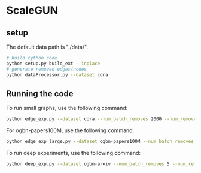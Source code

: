 # ScaleGUN

## setup
The default data path is "./data/".
```bash 
# build cython code
python setup.py build_ext --inplace
# generate removed edges/nodes
python dataProcessor.py --dataset cora
```

## Running the code
To run small graphs, use the following command:
```bash
python edge_exp.py --dataset cora --num_batch_removes 2000 --num_removes 1 --weight_mode test --disp 100 --lr 1 --rmax 1e-7 --dev 1 --edge_idx_start 0 --lam 1e-2 --std 0.1 --seed 0 &
```
For ogbn-papers100M, use the following command:
```bash
python edge_exp_large.py --dataset ogbn-papers100M --num_batch_removes 5 --num_removes 2000 --lam 1e-8 --weight_mode test --rmax 5e-9 --disp 1  --dev 1 --edge_idx_start 0 --lr 1 --std 5.0 --train_batch 32768 --epochs 400 --patience 30 --seed 0 &
``````
To run deep experiments, use the following command:
```bash
python deep_exp.py --dataset ogbn-arxiv --num_batch_removes 5 --num_removes 50 --lam 5e-4 --lr 1e-3 --weight_mode test --disp 1  --dev 1 --edge_idx_start 0 --patience 50 --layer 2 --train_batch 1024 --rmax 1e-7 --std 0.01 --seed 0
```